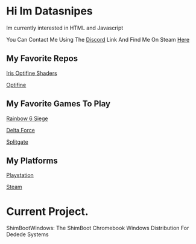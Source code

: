 # Hi Im Datasnipes

Im currently interested in HTML and Javascript

You Can Contact Me Using The [Discord](https://discord.com/users/jamesus3.0) Link
And Find Me On Steam [Here](https://steamcommunity.com/id/GrimeyTheBanana/games)

## My Favorite Repos

[Iris Optifine Shaders](https://github.com/IrisShaders/Iris)

[Optifine](https://github.com/sp614x/optifine)

## My Favorite Games To Play

[Rainbow 6 Siege](https://store.steampowered.com/app/359550)

[Delta Force](https://store.steampowered.com/app/2507950/Delta_Force/)

[Splitgate](https://store.steampowered.com/app/677620/Splitgate/)

## My Platforms
[Playstation](https://profile.playstation.com/GrimeyBanana)

[Steam](https://steamcommunity.com/id/GrimeyTheBanana/games)

# Current Project.

ShimBootWindows: The ShimBoot Chromebook Windows Distribution For Dedede Systems

